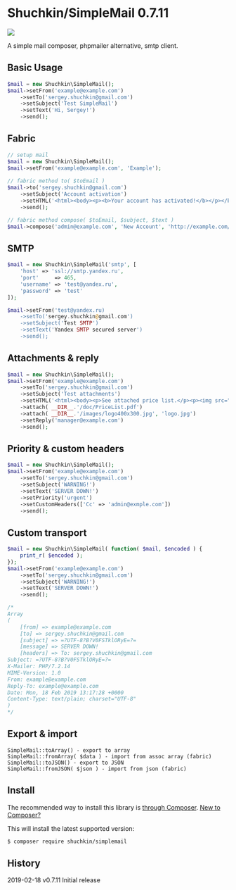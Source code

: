 # Shuchkin/SimpleMail 0.7.11
[<img src="https://img.shields.io/endpoint.svg?url=https%3A%2F%2Fshieldsio-patreon.herokuapp.com%2Fshuchkin" />](https://www.patreon.com/shuchkin)

A simple mail composer, phpmailer alternative, smtp client.

## Basic Usage
```php
$mail = new Shuchkin\SimpleMail();
$mail->setFrom('example@example.com')
	->setTo('sergey.shuchkin@gmail.com')
	->setSubject('Test SimpleMail')
	->setText('Hi, Sergey!')
	->send();
```
## Fabric
```php
// setup mail
$mail = new Shuchkin\SimpleMail();
$mail->setFrom('example@example.com', 'Example');
 
// fabric method to( $toEmail )
$mail->to('sergey.shuchkin@gmail.com')
	->setSubject('Account activation')
	->setHTML('<html><body><p><b>Your account has activated!</b></p></body></html>', true)
	->send();

// fabric method compose( $toEmail, $subject, $text )	
$mail->compose('admin@example.com', 'New Account', 'http://example.com/useradmin/123')->send();
```
## SMTP
```php
$mail = new Shuchkin\SimpleMail('smtp', [
	'host' => 'ssl://smtp.yandex.ru',
    'port'     => 465,
    'username' => 'test@yandex.ru',
    'password' => 'test'
]);

$mail->setFrom('test@yandex.ru)
	->setTo('sergey.shuchkin@gmail.com')
	->setSubject('Test SMTP')
	->setText('Yandex SMTP secured server')
	->send();
```
## Attachments & reply
```php
$mail = new Shuchkin\SimpleMail();
$mail->setFrom('example@example.com')
	->setTo('sergey.shuchkin@gmail.com')
	->setSubject('Test attachments')
	->setHTML('<html><body><p>See attached price list.</p><p><img src="logo.jpg" /> Logo</p></body></html>')
	->attach( __DIR__.'/doc/PriceList.pdf')
	->attach( __DIR__.'/images/logo400x300.jpg', 'logo.jpg')
	->setReply('manager@example.com')
	->send();
```
## Priority & custom headers
```php
$mail = new Shuchkin\SimpleMail();
$mail->setFrom('example@example.com')
	->setTo('sergey.shuchkin@gmail.com')
	->setSubject('WARNING!')
	->setText('SERVER DOWN!')
	->setPriority('urgent')
	->setCustomHeaders(['Cc' => 'admin@exmple.com'])
	->send();
```
## Custom transport
```php
$mail = new Shuchkin\SimpleMail( function( $mail, $encoded ) {
	print_r( $encoded );	
});
$mail->setFrom('example@example.com')
	->setTo('sergey.shuchkin@gmail.com')
	->setSubject('WARNING!')
	->setText('SERVER DOWN!')
	->send();

/*
Array
(
    [from] => example@example.com
    [to] => sergey.shuchkin@gmail.com
    [subject] => =?UTF-8?B?V0FSTklORyE=?=
    [message] => SERVER DOWN!
    [headers] => To: sergey.shuchkin@gmail.com
Subject: =?UTF-8?B?V0FSTklORyE=?=
X-Mailer: PHP/7.2.14
MIME-Version: 1.0
From: example@example.com
Reply-To: example@example.com
Date: Mon, 18 Feb 2019 13:17:28 +0000
Content-Type: text/plain; charset="UTF-8"
)
*/
```
## Export & import
```
SimpleMail::toArray() - export to array
SimpleMail::fromArray( $data ) - import from assoc array (fabric)
SimpleMail::toJSON() - export to JSON
SimpleMail::fromJSON( $json ) - import from json (fabric)
```

## Install

The recommended way to install this library is [through Composer](https://getcomposer.org).
[New to Composer?](https://getcomposer.org/doc/00-intro.md)

This will install the latest supported version:

```bash
$ composer require shuchkin/simplemail
```
## History
2019-02-18 v0.7.11 Initial release 
